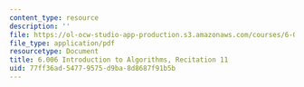 ```yaml
---
content_type: resource
description: ''
file: https://ol-ocw-studio-app-production.s3.amazonaws.com/courses/6-006-introduction-to-algorithms-spring-2020/77ff36ad54779575d9ba8d8687f91b5b_MIT6_006S20_r11.pdf
file_type: application/pdf
resourcetype: Document
title: 6.006 Introduction to Algorithms, Recitation 11
uid: 77ff36ad-5477-9575-d9ba-8d8687f91b5b
---
```

